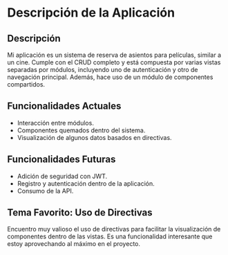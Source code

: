# Descripción de la Aplicación

## Descripción
Mi aplicación es un sistema de reserva de asientos para películas, similar a un cine. Cumple con el CRUD completo y está compuesta por varias vistas separadas por módulos, incluyendo uno de autenticación y otro de navegación principal. Además, hace uso de un módulo de componentes compartidos.

## Funcionalidades Actuales
- Interacción entre módulos.
- Componentes quemados dentro del sistema.
- Visualización de algunos datos basados en directivas.

## Funcionalidades Futuras
- Adición de seguridad con JWT.
- Registro y autenticación dentro de la aplicación.
- Consumo de la API.

## Tema Favorito: Uso de Directivas
Encuentro muy valioso el uso de directivas para facilitar la visualización de componentes dentro de las vistas. Es una funcionalidad interesante que estoy aprovechando al máximo en el proyecto.

